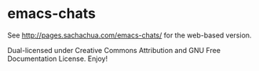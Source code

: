 emacs-chats
===========

See http://pages.sachachua.com/emacs-chats/ for the web-based version.

Dual-licensed under Creative Commons Attribution and GNU Free Documentation License. Enjoy!
